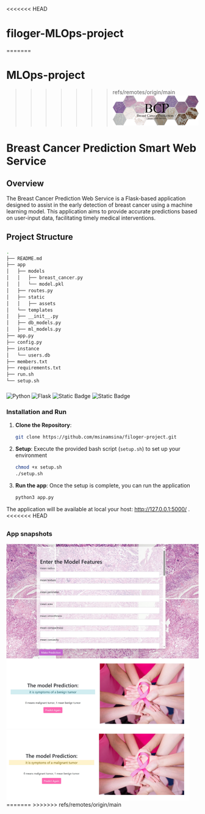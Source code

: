 <<<<<<< HEAD
# filoger-MLOps-project
=======
# MLOps-project
>>>>>>> refs/remotes/origin/main
![Alt text](./app/static/assets/img4.png)
# Breast Cancer Prediction Smart Web Service

## Overview

The Breast Cancer Prediction Web Service is a Flask-based application designed to assist in the early detection of breast cancer using a machine learning model. This application aims to provide accurate predictions based on user-input data, facilitating timely medical interventions.

## Project Structure
```bash
.
├── README.md
├── app
│   ├── models
│   │   ├── breast_cancer.py
│   │   └── model.pkl
│   ├── routes.py
│   ├── static
│   │   ├── assets
│   └── templates
│   ├── __init__.py
│   ├── db_models.py
│   ├── ml_models.py
├── app.py
├── config.py
├── instance
│   └── users.db
├── members.txt
├── requirements.txt
├── run.sh
└── setup.sh
```

###
![Python](https://img.shields.io/badge/Python-3.x-blue.svg) 
![Flask](https://img.shields.io/badge/Flask-2.x-blue.svg) 
![Static Badge](https://img.shields.io/badge/html-orange.svg)
![Static Badge](https://img.shields.io/badge/CSS-BS-green.svg)


### Installation and Run

1. **Clone the Repository**:
   ```bash
   git clone https://github.com/msinamsina/filoger-project.git
   ```

2. **Setup**: Execute the provided bash script (`setup.sh`) to set up your environment 
   ```bash 
   chmod +x setup.sh
   ./setup.sh 
   ```
3. **Run the app**: Once the setup is complete, you can run the application 
   ```bash 
   python3 app.py
   ```


The application will be available at local your host:  http://127.0.0.1:5000/ .
<<<<<<< HEAD


## 
### App snapshots

<div style="text-align: center;"><img src="./app/static/assets/web_snapshot1.JPG" alt="drawing" style="width:680px; height=350px;"/></div>
<img src="./app/static/assets/web_snapshot2.JPG" alt="drawing" style="width:480px; height=550px;"/> 
<img src="./app/static/assets/web_snapshot3.JPG" alt="drawing" style="width:480px; height=550px;"/> 
=======
>>>>>>> refs/remotes/origin/main

